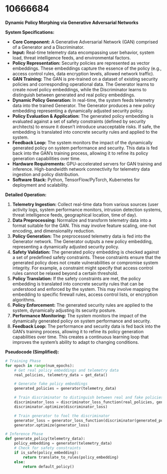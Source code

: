# 10666684

**Dynamic Policy Morphing via Generative Adversarial Networks**

**System Specifications:**

*   **Core Component:** A Generative Adversarial Network (GAN) comprised of a Generator and a Discriminator.
*   **Input:** Real-time telemetry data encompassing user behavior, system load, threat intelligence feeds, and environmental factors.
*   **Policy Representation:** Security policies are represented as vector embeddings. These embeddings capture the essence of the policy (e.g., access control rules, data encryption levels, allowed network traffic).
*   **GAN Training:** The GAN is pre-trained on a dataset of existing security policies and corresponding operational data. The Generator learns to create novel policy embeddings, while the Discriminator learns to distinguish between generated and real policy embeddings.
*   **Dynamic Policy Generation:**  In real-time, the system feeds telemetry data into the trained Generator. The Generator produces a new policy embedding representing a dynamically adjusted security policy.
*   **Policy Evaluation & Application:** The generated policy embedding is evaluated against a set of safety constraints (defined by security architects) to ensure it doesn’t introduce unacceptable risks.  If safe, the embedding is translated into concrete security rules and applied to the system.
*   **Feedback Loop:**  The system monitors the impact of the dynamically generated policy on system performance and security. This data is fed back into the GAN’s training process, allowing it to refine its policy generation capabilities over time.
*   **Hardware Requirements:** GPU-accelerated servers for GAN training and inference. High-bandwidth network connectivity for telemetry data ingestion and policy distribution.
*   **Software Stack:** Python, TensorFlow/PyTorch, Kubernetes for deployment and scalability.

**Detailed Operation:**

1.  **Telemetry Ingestion:** Collect real-time data from various sources (user activity logs, system performance monitors, intrusion detection systems, threat intelligence feeds, geographical location, time of day).
2.  **Data Preprocessing:** Normalize and transform telemetry data into a format suitable for the GAN. This may involve feature scaling, one-hot encoding, and dimensionality reduction.
3.  **Policy Generation:** The preprocessed telemetry data is fed into the Generator network. The Generator outputs a new policy embedding, representing a dynamically adjusted security policy.
4.  **Safety Validation:** The generated policy embedding is checked against a set of predefined safety constraints. These constraints ensure that the generated policy does not create vulnerabilities or compromise system integrity. For example, a constraint might specify that access control rules cannot be relaxed beyond a certain threshold.
5.  **Policy Translation:** If the safety constraints are met, the policy embedding is translated into concrete security rules that can be understood and enforced by the system. This may involve mapping the embedding to specific firewall rules, access control lists, or encryption algorithms.
6.  **Policy Enforcement:** The generated security rules are applied to the system, dynamically adjusting its security posture.
7.  **Performance Monitoring:** The system monitors the impact of the dynamically generated policy on system performance and security.
8.  **Feedback Loop:** The performance and security data is fed back into the GAN’s training process, allowing it to refine its policy generation capabilities over time. This creates a continuous learning loop that improves the system’s ability to adapt to changing conditions.

**Pseudocode (Simplified):**

```python
# Training Phase
for epoch in range(num_epochs):
    # Get real policy embeddings and telemetry data
    real_policies, telemetry_data = get_data()

    # Generate fake policy embeddings
    generated_policies = generator(telemetry_data)

    # Train discriminator to distinguish between real and fake policies
    discriminator_loss = discriminator_loss_function(real_policies, generated_policies)
    discriminator.optimize(discriminator_loss)

    # Train generator to fool the discriminator
    generator_loss = generator_loss_function(discriminator(generated_policies))
    generator.optimize(generator_loss)

# Inference Phase
def generate_policy(telemetry_data):
    policy_embedding = generator(telemetry_data)
    # Check for safety constraints
    if is_safe(policy_embedding):
        return translate_to_rules(policy_embedding)
    else:
        return default_policy()
```